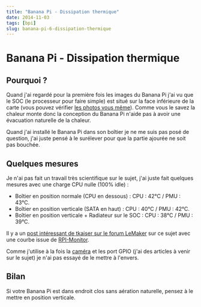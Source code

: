 ```yaml
---
title: "Banana Pi - Dissipation thermique"
date: 2014-11-03
tags: [bpi]
slug: banana-pi-6-dissipation-thermique
---
```

# Banana Pi - Dissipation thermique

## Pourquoi ?

Quand j'ai regardé pour la première fois les images du Banana Pi j'ai vu que le SOC (le processeur pour faire simple) est situé sur la face inférieure de la carte (vous pouvez vérifier [les photos vous même](http://fr.wikipedia.org/wiki/Banana_Pi)). Comme vous le savez la chaleur monte donc la conception du Banana Pi n'aide pas à avoir une évacuation naturelle de la chaleur.

Quand j'ai installé le Banana Pi dans son boîtier je ne me suis pas posé de question, j'ai juste pensé à le surélever pour que la partie ajourée ne soit pas bouchée.

## Quelques mesures

Je n'ai pas fait un travail très scientifique sur le sujet, j'ai juste fait quelques mesures avec une charge CPU nulle (100% idle) :

 * Boîtier en position normale (CPU en dessous) : CPU : 42°C / PMU : 43°C.
 * Boîtier en position verticale (SATA en haut) : CPU : 40°C / PMU : 42°C.
 * Boîtier en position verticale + Radiateur sur le SOC : CPU : 38°C / PMU : 39°C.

Il y a un [post intéressant de tkaiser sur le forum LeMaker](http://forum.lemaker.org/forum.php?mod=redirect&goto=findpost&ptid=8137&pid=37492&fromuid=14202) sur ce sujet avec une courbe issue de [RPI-Monitor](banana-pi-5-rpi-monitor).

Comme j'utilise à la fois la [caméra](banana-pi-4-camera-prise-en-main) et les port GPIO (j'ai des articles à venir sur le sujet) je n'ai pas essayé de le mettre à l'envers.

## Bilan

Si votre Banana Pi est dans endroit clos sans aération naturelle, pensez à le mettre en position verticale.